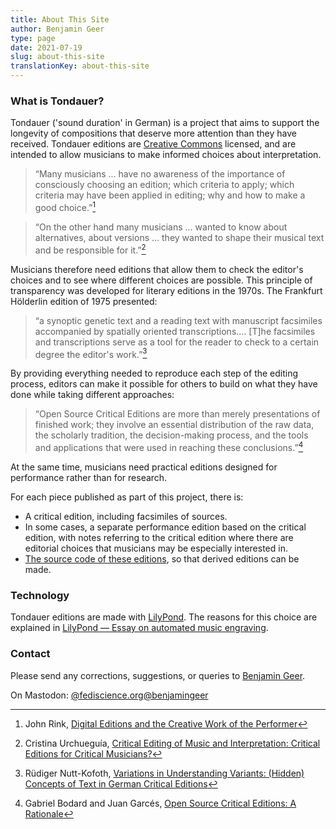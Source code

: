 ```yaml
---
title: About This Site
author: Benjamin Geer
type: page
date: 2021-07-19
slug: about-this-site
translationKey: about-this-site
---
```


### What is Tondauer?

Tondauer ('sound duration' in German) is a project that aims
to support the longevity of compositions that deserve more attention
than they have received. Tondauer editions are [Creative
Commons](https://creativecommons.org/licenses/) licensed, and are
intended to allow musicians to make informed choices about
interpretation.

> “Many musicians ... have no awareness of the importance of
> consciously choosing an edition; which criteria to apply; which
> criteria may have been applied in editing; why and how to make a
> good choice.”[^Rink]

> “On the other hand many musicians ... wanted to know about
> alternatives, about versions ... they wanted to shape their
> musical text and be responsible for it.”[^Urchueguía]

Musicians therefore need editions that allow them to check the
editor's choices and to see where different choices are possible. This
principle of transparency was developed for literary editions in the
1970s. The Frankfurt Hölderlin edition of 1975 presented:

> “a synoptic genetic text and a reading text with manuscript
> facsimiles accompanied by spatially oriented
> transcriptions.... [T]he facsimiles and transcriptions serve as a
> tool for the reader to check to a certain degree the editor's
> work.”[^Nutt-Kofoth]

By providing everything needed to reproduce each step of the editing
process, editors can make it possible for others to build on what they
have done while taking different approaches:

> “Open Source Critical Editions are more than merely presentations of
> finished work; they involve an essential distribution of the raw
> data, the scholarly tradition, the decision-making process, and the
> tools and applications that were used in reaching these
> conclusions.”[^Bodard]

At the same time, musicians need practical editions designed for
performance rather than for research.

For each piece published as part of this project, there is:

- A critical edition, including facsimiles of sources.
- In some cases, a separate performance edition based on the critical edition, with notes
  referring to the critical edition where there are editorial choices
  that musicians may be especially interested in.
- [The source code of these
  editions](https://github.com/benjamingeer/Tondauer/), so that
  derived editions can be made.

### Technology

Tondauer editions are made with [LilyPond](https://lilypond.org). The
reasons for this choice are explained in [LilyPond — Essay on
automated music
engraving](https://lilypond.org/doc/v2.22/Documentation/essay/index.html).

### Contact

Please send any corrections, suggestions, or queries to [Benjamin
Geer](https://benjamingeer.name).

On Mastodon: [@fediscience.org@benjamingeer](https://fediscience.org/@benjamingeer)

[^Rink]: John Rink, [Digital Editions and the Creative Work of the
    Performer](https://doi.org/10.1017/S1479409819000673)
[^Urchueguía]: Cristina Urchueguía, [Critical Editing of Music and
    Interpretation: Critical Editions for Critical
    Musicians?](https://www.jstor.org/stable/30227962)
[^Nutt-Kofoth]: Rüdiger Nutt-Kofoth, [Variations in Understanding
    Variants: (Hidden) Concepts of Text in German Critical
    Editions](https://doi.org/10.4000/variants.343)
[^Bodard]: Gabriel Bodard and Juan Garcés, [Open Source Critical
    Editions: A
    Rationale](https://blog.stoa.org/files/2010/09/Bodard-Garces_2009_Open-source-digital-editions.pdf)
